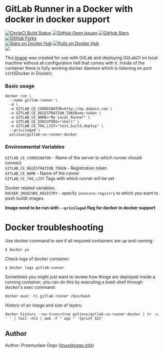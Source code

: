# GitLab Runner in a Docker with docker in docker support

[![CircleCI Build Status](https://img.shields.io/circleci/project/pozgo/docker-gitlab-ce-runner-docker/master.svg)](https://circleci.com/gh/pozgo/docker-gitlab-ce-runner-docker/tree/master)
[![GitHub Open Issues](https://img.shields.io/github/issues/pozgo/docker-gitlab-ce-runner-docker.svg)](https://github.com/pozgo/docker-gitlab-ce-runner-docker/issues)
[![GitHub Stars](https://img.shields.io/github/stars/pozgo/docker-gitlab-ce-runner-docker.svg)](https://github.com/pozgo/docker-gitlab-ce-runner-docker)
[![GitHub Forks](https://img.shields.io/github/forks/pozgo/docker-gitlab-ce-runner-docker.svg)](https://github.com/pozgo/docker-gitlab-ce-runner-docker-docker)  
[![Stars on Docker Hub](https://img.shields.io/docker/stars/polinux/gitlab-ce-runner-docker.svg)](https://hub.docker.com/r/polinux/gitlab-ce-runner-docker)
[![Pulls on Docker Hub](https://img.shields.io/docker/pulls/polinux/gitlab-ce-runner-docker.svg)](https://hub.docker.com/r/polinux/gitlab-ce-runner-docker)  
[![](https://images.microbadger.com/badges/image/polinux/gitlab-ce-runner-docker.svg)](http://microbadger.com/images/polinux/gitlab-ce-runner-docker)  


This [Image]() was created for use with GitLab and deploying GitLabCI on local machine without all configuration hell that comes with it. Inside of the container there is fully working docker daemon which is listening on port `2375`(Docker in Docker).

### Basic usage

    docker run \
      --name gitlab-runner \
      -d \
      -e GITLAB_CE_COORDINATOR=http://my.domain.com \
      -e GITLAB_CE_REGISTRATION_TOKEN=my-token \
      -e GITLAB_CE_NAME="My Local Runner" \
      -e GITLAB_CE_EXECUTORS="shell" \
      -e GITLAB_CE_TAG_LIST="test,build,deploy" \
      --privileged \
      polinux/gitlab-ce-runner-docker


### Environmental Variables

`GITLAB_CE_COORDINATOR` - Name of the server to which runner should connect  
`GITLAB_CE_REGISTRATION_TOKEN` - Registration token  
`GITLAB_CE_NAME` - Name of the runner  
`GITLAB_CE_TAG_LIST` Tags with which runner will be set

Docker related variables:  
`DOCKER_INSECURE_REGISTRY` - specify `insecure-registry` to which you want to push buildt images.  

**Image need to be run with `--privileged` flag for docker in docker support**

Docker troubleshooting
======================

Use docker command to see if all required containers are up and running:
```
$ docker ps
```

Check logs of docker container:
```
$ docker logs gitlab-runner
```

Sometimes you might just want to review how things are deployed inside a running
 container, you can do this by executing a _bash shell_ through _docker's
 exec_ command:
```
docker exec -ti gitlab-runner /bin/bash
```

History of an image and size of layers:
```
docker history --no-trunc=true polinux/gitlab-ce-runner-docker | tr -s ' ' | tail -n+2 | awk -F " ago " '{print $2}'
```

## Author

Author: Przemyslaw Ozgo (<linux@ozgo.info>)
